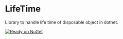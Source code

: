 # LifeTime
Library to handle life time of disposable object in dotnet.

[![Ready on NuGet](https://img.shields.io/nuget/v/LifeTime.svg?style=flat)](http://NuGet.org/packages/LifeTime/)
